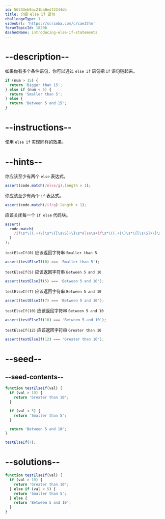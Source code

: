 ```yaml
---
id: 56533eb9ac21ba0edf2244db
title: 介绍 else if 语句
challengeType: 1
videoUrl: 'https://scrimba.com/c/caeJ2hm'
forumTopicId: 18206
dashedName: introducing-else-if-statements
---
```


# --description--

如果你有多个条件语句，你可以通过 `else if` 语句把 `if` 语句链起来。

```js
if (num > 15) {
  return 'Bigger than 15';
} else if (num < 5) {
  return 'Smaller than 5';
} else {
  return 'Between 5 and 15';
}
```

# --instructions--

使用 `else if` 实现同样的效果。

# --hints--

你应该至少有两个 `else` 表达式。

```js
assert(code.match(/else/g).length > 1);
```

你应该至少有两个 `if` 表达式。

```js
assert(code.match(/if/g).length > 1);
```

应该关闭每一个 `if else` 代码块。

```js
assert(
  code.match(
    /if\s*\((.+)\)\s*\{[\s\S]+\}\s*else\s+if\s*\((.+)\)\s*\{[\s\S]+\}\s*else\s*\{[\s\S]+\s*\}/
  )
);
```

`testElseIf(0)` 应该返回字符串 `Smaller than 5`

```js
assert(testElseIf(0) === 'Smaller than 5');
```

`testElseIf(5)` 应该返回字符串 `Between 5 and 10`

```js
assert(testElseIf(5) === 'Between 5 and 10');
```

`testElseIf(7)` 应该返回字符串 `Between 5 and 10`

```js
assert(testElseIf(7) === 'Between 5 and 10');
```

`testElseIf(10)` 应该返回字符串 `Between 5 and 10`

```js
assert(testElseIf(10) === 'Between 5 and 10');
```

`testElseIf(12)` 应该返回字符串 `Greater than 10`

```js
assert(testElseIf(12) === 'Greater than 10');
```

# --seed--

## --seed-contents--

```js
function testElseIf(val) {
  if (val > 10) {
    return 'Greater than 10';
  }

  if (val < 5) {
    return 'Smaller than 5';
  }

  return 'Between 5 and 10';
}

testElseIf(7);
```

# --solutions--

```js
function testElseIf(val) {
  if (val > 10) {
    return 'Greater than 10';
  } else if (val < 5) {
    return 'Smaller than 5';
  } else {
    return 'Between 5 and 10';
  }
}
```
